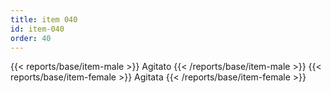 ```yaml
---
title: item 040
id: item-040
order: 40
---
```

{{< reports/base/item-male >}}
  Agitato
{{< /reports/base/item-male >}}
{{< reports/base/item-female >}}
  Agitata
{{< /reports/base/item-female >}}